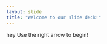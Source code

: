 ```yaml
---
layout: slide
title: "Welcome to our slide deck!"
---
```


hey
Use the right arrow to begin!
